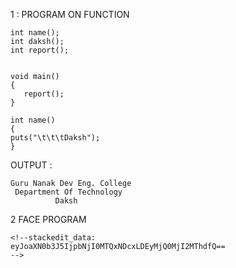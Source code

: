 1 : PROGRAM ON FUNCTION
```#include<stdio.h>
int name();
int daksh();
int report();


void main()
{
   report();
}

int name()
{
puts("\t\t\tDaksh");
}
```

OUTPUT : 
```
Guru Nanak Dev Eng. College
 Department Of Technology
          Daksh 
```
2  FACE PROGRAM
```
<!--stackedit_data:
eyJoaXN0b3J5IjpbNjI0MTQxNDcxLDEyMjQ0MjI2MThdfQ==
-->